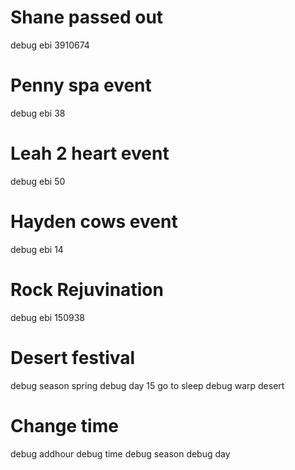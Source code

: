 # Shane passed out
debug ebi 3910674
# Penny spa event
debug ebi 38
# Leah 2 heart event
debug ebi 50
# Hayden cows event
debug ebi 14
# Rock Rejuvination
debug ebi 150938
# Desert festival
debug season spring
debug day 15
go to sleep
debug warp desert

# Change time
debug addhour
debug time <time>
debug season <season>
debug day <day>